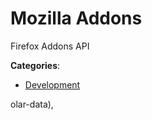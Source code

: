# Mozilla Addons


Firefox Addons API



**Categories**:
- [Development](https://github.com/apis-list/apis-list#development)



olar-data),


